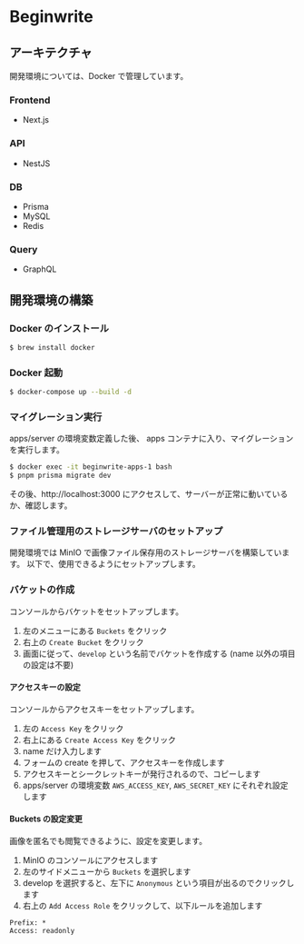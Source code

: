 # Beginwrite

## アーキテクチャ
開発環境については、Docker で管理しています。

### Frontend
- Next.js

### API
- NestJS

### DB
- Prisma
- MySQL
- Redis

### Query
- GraphQL

## 開発環境の構築

### Docker のインストール

```bash
$ brew install docker
```

### Docker 起動

```bash
$ docker-compose up --build -d
```

### マイグレーション実行
apps/server の環境変数定義した後、
apps コンテナに入り、マイグレーションを実行します。

```bash
$ docker exec -it beginwrite-apps-1 bash
$ pnpm prisma migrate dev
```

その後、http://localhost:3000 にアクセスして、サーバーが正常に動いているか、確認します。

### ファイル管理用のストレージサーバのセットアップ
開発環境では MinIO で画像ファイル保存用のストレージサーバを構築しています。
以下で、使用できるようにセットアップします。

### バケットの作成
コンソールからバケットをセットアップします。

1. 左のメニューにある `Buckets` をクリック
2. 右上の `Create Bucket` をクリック
3. 画面に従って、`develop` という名前でバケットを作成する (name 以外の項目の設定は不要)

#### アクセスキーの設定
コンソールからアクセスキーをセットアップします。

1. 左の `Access Key` をクリック
2. 右上にある `Create Access Key` をクリック
3. name だけ入力します
4. フォームの create を押して、アクセスキーを作成します
5. アクセスキーとシークレットキーが発行されるので、コピーします
6. apps/server の環境変数 `AWS_ACCESS_KEY`, `AWS_SECRET_KEY` にそれぞれ設定します

#### Buckets の設定変更
画像を匿名でも閲覧できるように、設定を変更します。

1. MinIO のコンソールにアクセスします
2. 左のサイドメニューから `Buckets` を選択します
3. develop を選択すると、左下に `Anonymous` という項目が出るのでクリックします
4. 右上の `Add Access Role` をクリックして、以下ルールを追加します

```
Prefix: *
Access: readonly
```
